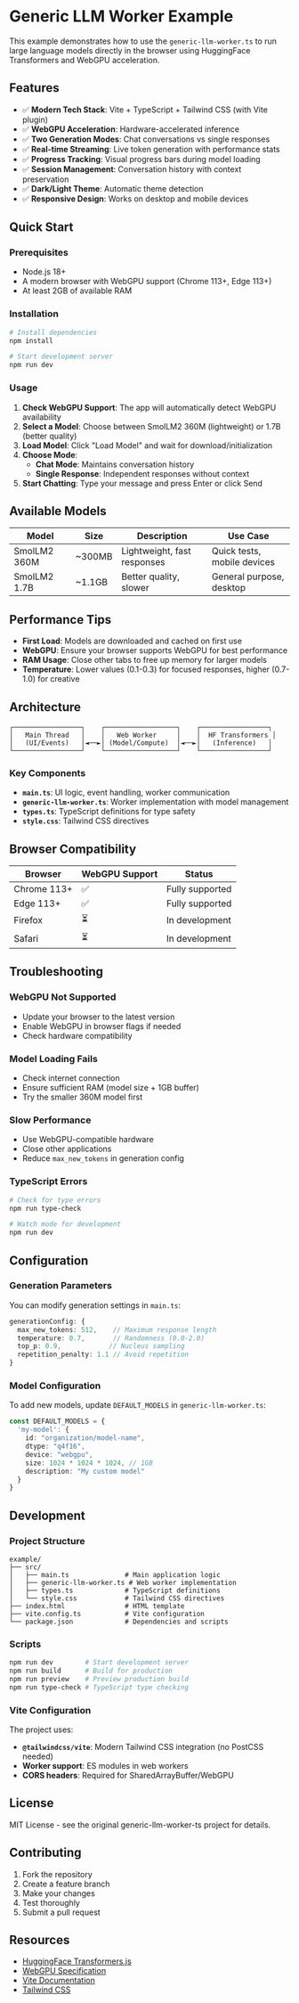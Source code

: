 # Generic LLM Worker Example

This example demonstrates how to use the `generic-llm-worker.ts` to run large language models directly in the browser using HuggingFace Transformers and WebGPU acceleration.

## Features

- ✅ **Modern Tech Stack**: Vite + TypeScript + Tailwind CSS (with Vite plugin)
- ✅ **WebGPU Acceleration**: Hardware-accelerated inference
- ✅ **Two Generation Modes**: Chat conversations vs single responses
- ✅ **Real-time Streaming**: Live token generation with performance stats
- ✅ **Progress Tracking**: Visual progress bars during model loading
- ✅ **Session Management**: Conversation history with context preservation
- ✅ **Dark/Light Theme**: Automatic theme detection
- ✅ **Responsive Design**: Works on desktop and mobile devices

## Quick Start

### Prerequisites

- Node.js 18+ 
- A modern browser with WebGPU support (Chrome 113+, Edge 113+)
- At least 2GB of available RAM

### Installation

```bash
# Install dependencies
npm install

# Start development server
npm run dev
```

### Usage

1. **Check WebGPU Support**: The app will automatically detect WebGPU availability
2. **Select a Model**: Choose between SmolLM2 360M (lightweight) or 1.7B (better quality)
3. **Load Model**: Click "Load Model" and wait for download/initialization
4. **Choose Mode**: 
   - **Chat Mode**: Maintains conversation history
   - **Single Response**: Independent responses without context
5. **Start Chatting**: Type your message and press Enter or click Send

## Available Models

| Model | Size | Description | Use Case |
|-------|------|-------------|----------|
| SmolLM2 360M | ~300MB | Lightweight, fast responses | Quick tests, mobile devices |
| SmolLM2 1.7B | ~1.1GB | Better quality, slower | General purpose, desktop |

## Performance Tips

- **First Load**: Models are downloaded and cached on first use
- **WebGPU**: Ensure your browser supports WebGPU for best performance
- **RAM Usage**: Close other tabs to free up memory for larger models
- **Temperature**: Lower values (0.1-0.3) for focused responses, higher (0.7-1.0) for creative

## Architecture

```
┌─────────────────┐    ┌──────────────────┐    ┌─────────────────┐
│   Main Thread   │    │   Web Worker     │    │  HF Transformers │
│   (UI/Events)   │◄──►│ (Model/Compute)  │◄──►│   (Inference)   │
└─────────────────┘    └──────────────────┘    └─────────────────┘
```

### Key Components

- **`main.ts`**: UI logic, event handling, worker communication
- **`generic-llm-worker.ts`**: Worker implementation with model management
- **`types.ts`**: TypeScript definitions for type safety
- **`style.css`**: Tailwind CSS directives

## Browser Compatibility

| Browser | WebGPU Support | Status |
|---------|---------------|--------|
| Chrome 113+ | ✅ | Fully supported |
| Edge 113+ | ✅ | Fully supported |
| Firefox | ⏳ | In development |
| Safari | ⏳ | In development |

## Troubleshooting

### WebGPU Not Supported
- Update your browser to the latest version
- Enable WebGPU in browser flags if needed
- Check hardware compatibility

### Model Loading Fails
- Check internet connection
- Ensure sufficient RAM (model size + 1GB buffer)
- Try the smaller 360M model first

### Slow Performance
- Use WebGPU-compatible hardware
- Close other applications
- Reduce `max_new_tokens` in generation config

### TypeScript Errors
```bash
# Check for type errors
npm run type-check

# Watch mode for development
npm run dev
```

## Configuration

### Generation Parameters

You can modify generation settings in `main.ts`:

```typescript
generationConfig: {
  max_new_tokens: 512,    // Maximum response length
  temperature: 0.7,       // Randomness (0.0-2.0)
  top_p: 0.9,            // Nucleus sampling
  repetition_penalty: 1.1 // Avoid repetition
}
```

### Model Configuration

To add new models, update `DEFAULT_MODELS` in `generic-llm-worker.ts`:

```typescript
const DEFAULT_MODELS = {
  'my-model': {
    id: "organization/model-name",
    dtype: "q4f16",
    device: "webgpu", 
    size: 1024 * 1024 * 1024, // 1GB
    description: "My custom model"
  }
}
```

## Development

### Project Structure

```
example/
├── src/
│   ├── main.ts              # Main application logic
│   ├── generic-llm-worker.ts # Web worker implementation  
│   ├── types.ts             # TypeScript definitions
│   └── style.css            # Tailwind CSS directives
├── index.html               # HTML template
├── vite.config.ts           # Vite configuration
└── package.json             # Dependencies and scripts
```

### Scripts

```bash
npm run dev        # Start development server
npm run build      # Build for production
npm run preview    # Preview production build
npm run type-check # TypeScript type checking
```

### Vite Configuration

The project uses:
- **`@tailwindcss/vite`**: Modern Tailwind CSS integration (no PostCSS needed)
- **Worker support**: ES modules in web workers
- **CORS headers**: Required for SharedArrayBuffer/WebGPU

## License

MIT License - see the original generic-llm-worker-ts project for details.

## Contributing

1. Fork the repository
2. Create a feature branch
3. Make your changes
4. Test thoroughly
5. Submit a pull request

## Resources

- [HuggingFace Transformers.js](https://huggingface.co/docs/transformers.js)
- [WebGPU Specification](https://www.w3.org/TR/webgpu/)
- [Vite Documentation](https://vitejs.dev/)
- [Tailwind CSS](https://tailwindcss.com/)
